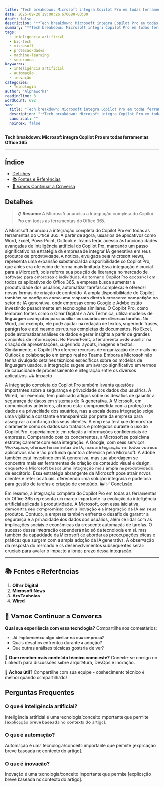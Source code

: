 ```yaml
---
title: "Tech breakdown: Microsoft integra Copilot Pro em todas ferramentas Office 365"
date: 2025-09-20T19:00:26.670080-03:00
draft: false
description: "**Tech breakdown: Microsoft integra Copilot Pro em todas ferramentas Office 365**  ---... Leia mais sobre  e suas aplicações práticas."
summary: "**Tech breakdown: Microsoft integra Copilot Pro em todas ferramentas Office 365**  ---... Leia mais sobre  e suas aplicações práticas."
tags:
  - inteligencia-artificial
  - big-tech
  - microsoft
  - protecao-dados
  - machine-learning
  - seguranca
keywords:
  - inteligência artificial
  - automação
  - inovação
categories:
  - Tecnologia
author: "Alphaworks"
readingTime: 3
wordCount: 692
seo:
  title: "Tech breakdown: Microsoft integra Copilot Pro em todas ferramentas Office 365"
  description: "**Tech breakdown: Microsoft integra Copilot Pro em todas ferramentas Office 365**  ---... Leia mais sobre  e suas aplicações práticas."
  canonical: ""
  noindex: false
---
```


**Tech breakdown: Microsoft integra Copilot Pro em todas ferramentas Office 365**

---



## Índice

- [Detalhes](#detalhes)
- [📚 Fontes e Referências](#📚-fontes-e-referências)
- [💬 Vamos Continuar a Conversa](#💬-vamos-continuar-a-conversa)

## Detalhes

> **📋 Resumo:** 
A Microsoft anunciou a integração completa do Copilot Pro em todas as ferramentas do Office 365.

A Microsoft anunciou a integração completa do Copilot Pro em todas as ferramentas do Office 365. A partir de agora, usuários de aplicativos como Word, Excel, PowerPoint, Outlook e Teams terão acesso às funcionalidades avançadas de inteligência artificial do Copilot Pro, marcando um passo significativo na estratégia da empresa de integrar IA generativa em seus produtos de produtividade. A notícia, divulgada pela Microsoft News, representa uma expansão substancial da disponibilidade do Copilot Pro, que antes era oferecido de forma mais limitada. Essa integração é crucial para a Microsoft, pois reforça sua posição de liderança no mercado de software para empresas e indivíduos. Ao tornar o Copilot Pro acessível em todos os aplicativos do Office 365. a empresa busca aumentar a produtividade dos usuários, automatizar tarefas complexas e oferecer novas formas de criação de conteúdo. A ampla disponibilidade do Copilot também se configura como uma resposta direta à crescente competição no setor de IA generativa. onde empresas como Google e Adobe estão investindo pesadamente em tecnologias similares. O Copilot Pro, como lembram fontes como o Olhar Digital e a Ars Technica, utiliza modelos de linguagem avançados para auxiliar os usuários em diversas tarefas. No Word, por exemplo, ele pode ajudar na redação de textos, sugerindo frases, parágrafos e até mesmo estruturas completas de documentos. No Excel, pode automatizar análises de dados e gerar insights a partir de grandes conjuntos de informações. No PowerPoint, a ferramenta pode auxiliar na criação de apresentações, sugerindo layouts, imagens e textos. Similarmente, o Copilot Pro oferece recursos de organização de e-mails no Outlook e colaboração em tempo real no Teams. Embora a Microsoft não tenha divulgado detalhes técnicos específicos sobre os modelos de linguagem usados. a integração sugere um avanço significativo em termos de capacidade de processamento e integração entre os diversos aplicativos. ## Impacto

A integração completa do Copilot Pro também levanta questões importantes sobre a segurança e privacidade dos dados dos usuários. A Wired, por exemplo, tem publicado artigos sobre os desafios de garantir a segurança de dados em sistemas de IA generativa. A Microsoft, em comunicados anteriores, afirmou estar comprometida com a proteção de dados e a privacidade dos usuários, mas a escala dessa integração exige uma vigilância constante e transparência por parte da empresa para assegurar a confiança dos seus clientes. A empresa terá que demonstrar claramente como os dados são tratados e protegidos durante o uso do Copilot Pro. especialmente em relação a informações confidenciais de empresas. Comparando com os concorrentes, a Microsoft se posiciona estrategicamente com essa integração. A Google, com seus serviços Workspace, oferece ferramentas de IA, mas a integração em todos os seus aplicativos não é tão profunda quanto a oferecida pela Microsoft. A Adobe também está investindo em IA generativa, mas sua abordagem se concentra mais em ferramentas de criação de conteúdo visual e design, enquanto a Microsoft busca uma integração mais ampla na produtividade de escritório. Essa estratégia abrangente da Microsoft pode atrair novos clientes e reter os atuais. oferecendo uma solução integrada e poderosa para gestão de tarefas e criação de conteúdo. ## ✅ Conclusão

Em resumo, a integração completa do Copilot Pro em todas as ferramentas do Office 365 representa um marco importante na evolução da inteligência artificial aplicada à produtividade. A Microsoft, com essa iniciativa, demonstra seu compromisso com a inovação e a integração da IA em seus produtos. Contudo, a empresa também enfrenta o desafio de garantir a segurança e a privacidade dos dados dos usuários, além de lidar com as implicações sociais e econômicas da crescente automação de tarefas. O sucesso dessa integração dependerá não só da tecnologia em si, mas também da capacidade da Microsoft de abordar as preocupações éticas e práticas que surgem com a ampla adoção da IA generativa. A observação da resposta do mercado e os desenvolvimentos subsequentes serão cruciais para avaliar o impacto a longo prazo dessa integração.

---

## 📚 Fontes e Referências

1. **Olhar Digital**
2. **Microsoft News**
3. **Ars Technica**
4. **Wired**

## 💬 Vamos Continuar a Conversa

**Qual sua experiência com essa tecnologia?** Compartilhe nos comentários:
- Já implementou algo similar na sua empresa?
- Quais desafios enfrentou durante a adoção?
- Que outras análises técnicas gostaria de ver?

**📧 Quer receber mais conteúdo técnico como este?** 
Conecte-se comigo no LinkedIn para discussões sobre arquitetura, DevOps e inovação.

**🔄 Achou útil?** Compartilhe com sua equipe - conhecimento técnico é melhor quando compartilhado!


## Perguntas Frequentes

### O que é inteligência artificial?

Inteligência artificial é uma tecnologia/conceito importante que permite [explicação breve baseada no contexto do artigo].

### O que é automação?

Automação é uma tecnologia/conceito importante que permite [explicação breve baseada no contexto do artigo].

### O que é inovação?

Inovação é uma tecnologia/conceito importante que permite [explicação breve baseada no contexto do artigo].

